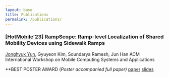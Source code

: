 ```yaml
---
layout: base
title: Publications
permalink: /publications/
---
```


### [<u>__HotMobile'23__</u>] **RampScope: Ramp-level Localization of Shared Mobility Devices using Sidewalk Ramps**
<u>Jonghyuk Yun</u>, Gyuyeon Kim, Soundarya Ramesh, Jun Han
ACM International Workshop on Mobile Computing Systems and Applications

**BEST POSTER AWARD (*Poster accompanied full paper)*
[paper](https://dl.acm.org/doi/abs/10.1145/3572864.3580334) [slides](https://drive.google.com/file/d/1fXiNkK_Yi901q7NssSk9TylWzYm1Nvxb/view)